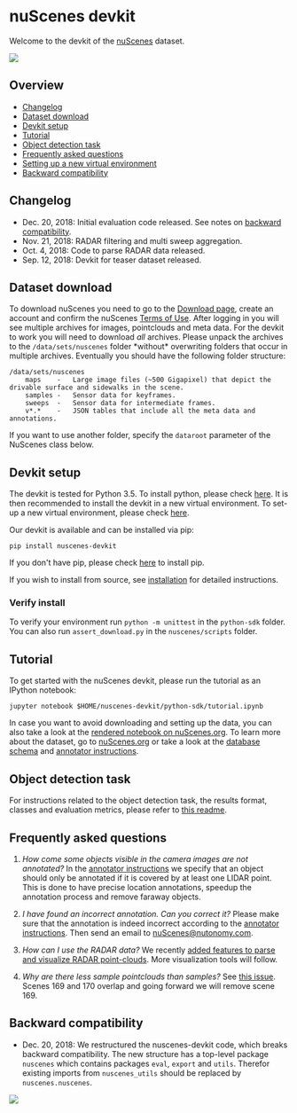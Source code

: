 # nuScenes devkit
Welcome to the devkit of the [nuScenes](https://www.nuscenes.org) dataset.
 
![](https://www.nuscenes.org/public/images/road.jpg)

## Overview
- [Changelog](#changelog)
- [Dataset download](#dataset-download)
- [Devkit setup](#devkit-setup)
- [Tutorial](#tutorial)
- [Object detection task](#object-detection-task)
- [Frequently asked questions](#frequently-asked-questions)
- [Setting up a new virtual environment](#setting-up-a-new-virtual-environment)
- [Backward compatibility](#backward-compatibility)

## Changelog
- Dec. 20, 2018: Initial evaluation code released. See notes on [backward compatibility](#backward-compatibility).
- Nov. 21, 2018: RADAR filtering and multi sweep aggregation.
- Oct. 4, 2018: Code to parse RADAR data released.
- Sep. 12, 2018: Devkit for teaser dataset released.

## Dataset download
To download nuScenes you need to go to the [Download page](https://www.nuscenes.org/download), 
create an account and confirm the nuScenes [Terms of Use](https://www.nuscenes.org/terms-of-use).
After logging in you will see multiple archives for images, pointclouds and meta data. 
For the devkit to work you will need to download *all* archives.
Please unpack the archives to the `/data/sets/nuscenes` folder \*without\* overwriting folders that occur in multiple archives.
Eventually you should have the following folder structure:
```
/data/sets/nuscenes
    maps	-	Large image files (~500 Gigapixel) that depict the drivable surface and sidewalks in the scene.
    samples	-	Sensor data for keyframes.
    sweeps	-	Sensor data for intermediate frames.
    v*.*	-	JSON tables that include all the meta data and annotations.
```
If you want to use another folder, specify the `dataroot` parameter of the NuScenes class below.

## Devkit setup
The devkit is tested for Python 3.5. To install python, please check [here](https://github.com/nutonomy/nuscenes-devkit/blob/master/installation.md#install-python).
It is then recommended to install the devkit in a new virtual environment. To set-up a new virtual environment, please check [here](https://github.com/nutonomy/nuscenes-devkit/blob/master/installation.md#setup-a-new-virtual-environment).

Our devkit is available and can be installed via pip:
```
pip install nuscenes-devkit
```
If you don't have pip, please check [here](https://pip.pypa.io/en/stable/installing/) to install pip.

If you wish to install from source, see [installation](https://github.com/nutonomy/nuscenes-devkit/blob/master/installation.md) for detailed instructions.

### Verify install
To verify your environment run `python -m unittest` in the `python-sdk` folder. 
You can also run `assert_download.py` in the `nuscenes/scripts` folder.

## Tutorial
To get started with the nuScenes devkit, please run the tutorial as an IPython notebook:
```
jupyter notebook $HOME/nuscenes-devkit/python-sdk/tutorial.ipynb
```
In case you want to avoid downloading and setting up the data, you can also take a look at the [rendered notebook on nuScenes.org](https://www.nuscenes.org/tutorial).
To learn more about the dataset, go to [nuScenes.org](https://www.nuscenes.org) or take a look at the [database schema](https://github.com/nutonomy/nuscenes-devkit/blob/master/schema.md) and [annotator instructions](https://github.com/nutonomy/nuscenes-devkit/blob/master/instructions.md).

## Object detection task
For instructions related to the object detection task, the results format, classes and evaluation metrics, please refer to [this readme](https://github.com/nutonomy/nuscenes-devkit/blob/master/python-sdk/nuscenes/eval/README.md).

## Frequently asked questions
1) *How come some objects visible in the camera images are not annotated?* In the [annotator instructions](https://github.com/nutonomy/nuscenes-devkit/blob/master/instructions.md) we specify that an object should only be annotated if it is covered by at least one LIDAR point. This is done to have precise location annotations, speedup the annotation process and remove faraway objects.

2) *I have found an incorrect annotation. Can you correct it?* Please make sure that the annotation is indeed incorrect according to the [annotator instructions](https://github.com/nutonomy/nuscenes-devkit/blob/master/instructions.md). Then send an email to nuScenes@nutonomy.com.

3) *How can I use the RADAR data?* We recently [added features to parse and visualize RADAR point-clouds](https://github.com/nutonomy/nuscenes-devkit/pull/6). More visualization tools will follow.

4) *Why are there less sample pointclouds than samples?* See [this issue](https://github.com/nutonomy/nuscenes-devkit/issues/8). Scenes 169 and 170 overlap and going forward we will remove scene 169.

## Backward compatibility
- Dec. 20, 2018: We restructured the nuscenes-devkit code, which breaks backward compatibility.
  The new structure has a top-level package `nuscenes` which contains packages `eval`, `export` and `utils`.
  Therefor existing imports from `nuscenes_utils` should be replaced by `nuscenes.nuscenes`.


![](https://www.nuscenes.org/public/images/nuscenes-example.png)
